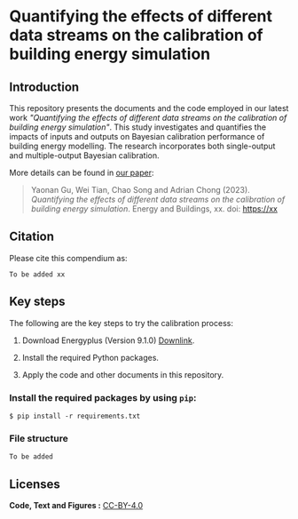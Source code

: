 # Quantifying the effects of different data streams on the calibration of building energy simulation

## Introduction
This repository presents the documents and the code employed in our latest work *"Quantifying the effects of different data streams on the calibration of building energy simulation"*. This study investigates and quantifies the impacts of inputs and outputs on Bayesian calibration performance of building energy modelling. The research incorporates both single-output and multiple-output Bayesian calibration.

More details can be found in [our paper](https://to_be_added ):

> Yaonan Gu, Wei Tian, Chao Song and Adrian Chong (2023).
> *Quantifying the effects of different data streams on the calibration of building energy simulation*.
> Energy and Buildings, xx. doi: <https://xx>

## Citation

Please cite this compendium as:
```
To be added xx
```

## Key steps
The following are the key steps to try the calibration process:

1. Download Energyplus (Version 9.1.0) [Downlink](https://energyplus.net/downloads).

2. Install the required Python packages.

3. Apply the code and other documents in this repository.


### Install the required packages by using `pip`:
```
$ pip install -r requirements.txt
```

### File structure
```
To be added 
```

## Licenses
**Code, Text and Figures :** [CC-BY-4.0](https://creativecommons.org/licenses/by/4.0/)